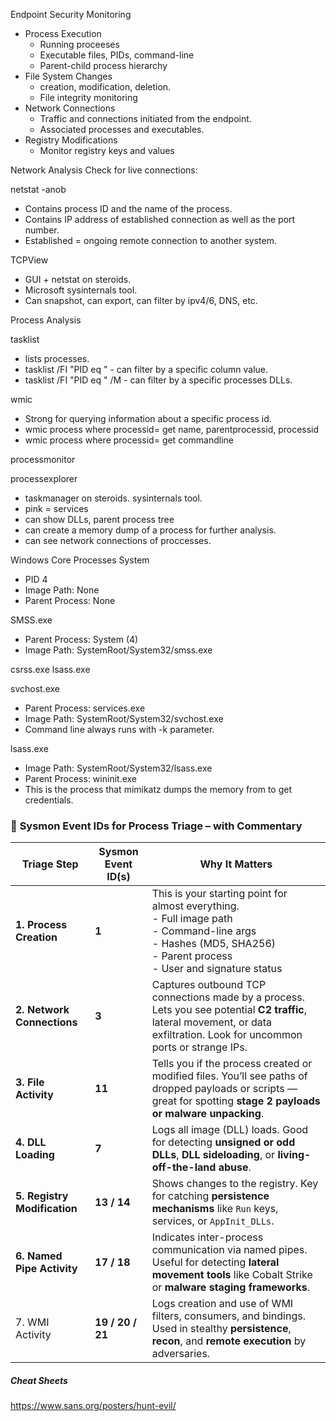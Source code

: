 Endpoint Security Monitoring
- Process Execution
	- Running proceeses
	- Executable files, PIDs, command-line
	- Parent-child process hierarchy
- File System Changes
	- creation, modification, deletion.
	- File integrity monitoring
- Network Connections
	- Traffic and connections initiated from the endpoint.
	- Associated processes and executables.
- Registry Modifications
	- Monitor registry keys and values



Network Analysis
Check for live connections:

netstat -anob
- Contains process ID and the name of the process.
- Contains IP address of established connection as well as the port number.
- Established = ongoing remote connection to another system.

TCPView
- GUI + netstat on steroids.
- Microsoft sysinternals tool.
- Can snapshot, can export, can filter by ipv4/6, DNS, etc.


Process Analysis

tasklist
- lists processes.
- tasklist /FI "PID eq <PID/>" - can filter by a specific column value.
- tasklist /FI "PID eq <PID/>" /M - can filter by a specific processes DLLs.

wmic
- Strong for querying information about a specific process id.
- wmic process where processid=<PID/> get name, parentprocessid, processid
- wmic process where processid=<PID/> get commandline

processmonitor

processexplorer
- taskmanager on steroids. sysinternals tool.
- pink = services
- can show DLLs, parent process tree
- can create a memory dump of a process for further analysis.
- can see network connections of proccesses.

Windows Core Processes
System
- PID 4
- Image Path: None
- Parent Process: None

SMSS.exe
- Parent Process: System (4)
- Image Path: SystemRoot/System32/smss.exe

csrss.exe
lsass.exe

svchost.exe
- Parent Process: services.exe
- Image Path: SystemRoot/System32/svchost.exe
- Command line always runs with -k parameter.

lsass.exe
- Image Path: SystemRoot/System32/lsass.exe
- Parent Process: wininit.exe
- This is the process that mimikatz dumps the memory from to get credentials.


### 🧩 **Sysmon Event IDs for Process Triage – with Commentary**

| Triage Step                  | Sysmon Event ID(s) | Why It Matters                                                                                                                                                                 |
| ---------------------------- | ------------------ | ------------------------------------------------------------------------------------------------------------------------------------------------------------------------------ |
| **1. Process Creation**      | **1**              | This is your starting point for almost everything. <br>- Full image path<br>- Command-line args <br>- Hashes (MD5, SHA256) <br>- Parent process<br>- User and signature status |
| **2. Network Connections**   | **3**              | Captures outbound TCP connections made by a process. Lets you see potential **C2 traffic**, lateral movement, or data exfiltration. Look for uncommon ports or strange IPs.    |
| **3. File Activity**         | **11**             | Tells you if the process created or modified files. You’ll see paths of dropped payloads or scripts — great for spotting **stage 2 payloads or malware unpacking**.            |
| **4. DLL Loading**           | **7**              | Logs all image (DLL) loads. Good for detecting **unsigned or odd DLLs**, **DLL sideloading**, or **living-off-the-land abuse**.                                                |
| **5. Registry Modification** | **13 / 14**        | Shows changes to the registry. Key for catching **persistence mechanisms** like `Run` keys, services, or `AppInit_DLLs`.                                                       |
| **6. Named Pipe Activity**   | **17 / 18**        | Indicates inter-process communication via named pipes. Useful for detecting **lateral movement tools** like Cobalt Strike or **malware staging frameworks**.                   |
| 7. WMI Activity              | **19 / 20 / 21**   | Logs creation and use of WMI filters, consumers, and bindings. Used in stealthy **persistence**, **recon**, and **remote execution** by adversaries.                           |
##### Cheat Sheets
https://www.sans.org/posters/hunt-evil/